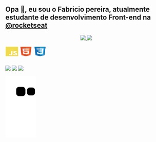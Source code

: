 ## Opa 👋, eu sou o Fabricio pereira, atualmente estudante de desenvolvimento Front-end na [@rocketseat](https://github.com/Rocketseat)
<div align="center">
  <a href="https://github.com/fabricio-x">
  <img style="display: inline;" height="150em" src="https://github-readme-stats.vercel.app/api?username=fabricio-x&show_icons=true&theme=dark&include_all_commits=true&count_private=true">
  <img style="display: inline;" height="150em" src="https://github-readme-stats.vercel.app/api/top-langs/?username=fabricio-x&layout=compact&langs_count=7&theme=dark">
  </a>
</div>

<div><br>
  <img align="center" alt="fabricio-JS" height="30" width="40" src="https://raw.githubusercontent.com/devicons/devicon/master/icons/javascript/javascript-plain.svg">
  <img align="center" alt="fabricio-HTML" height="30" width="40" src="https://raw.githubusercontent.com/devicons/devicon/master/icons/html5/html5-original.svg">
  <img align="center" alt="fabricio-CSS" height="30" width="40" src="https://raw.githubusercontent.com/devicons/devicon/master/icons/css3/css3-original.svg">
</div>
  
  ##
 
<div>
  <a href="https://www.linkedin.com/in/fabricio-web" target="_blank"><img src="https://img.shields.io/badge/-LinkedIn-%230077B5?style=for-the-badge&logo=linkedin&logoColor=white" target="_blank"></a>
  <a href="https://instagram.com/fabricio.tsx" target="_blank"><img src="https://img.shields.io/badge/-Instagram-%23E4405F?style=for-the-badge&logo=instagram&logoColor=white" target="_blank"></a>
  <a href = "mailto:fabriciocontadele@gmail.com"><img src="https://img.shields.io/badge/-Gmail-%23333?style=for-the-badge&logo=gmail&logoColor=white" target="_blank"></a>
  
  ![Snake animation](https://github.com/fabricio-x/fabricio-x/blob/output/github-contribution-grid-snake.svg)
 
</div>
